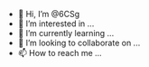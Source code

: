 - 👋 Hi, I’m @6CSg
- 👀 I’m interested in ...
- 🌱 I’m currently learning ...
- 💞️ I’m looking to collaborate on ...
- 📫 How to reach me ...

<!---
6CSg/6CSg is a ✨ special ✨ repository because its `README.md` (this file) appears on your GitHub profile.
You can click the Preview link to take a look at your changes.
--->
